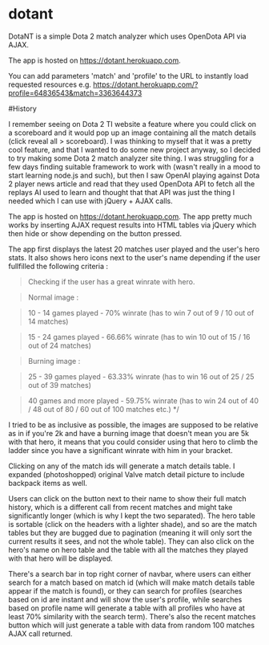 # dotant
DotaNT is a simple Dota 2 match analyzer which uses OpenDota API via AJAX.

The app is hosted on https://dotant.herokuapp.com.

You can add parameters 'match' and 'profile' to the URL to instantly load requested resources e.g.
https://dotant.herokuapp.com/?profile=64836543&match=3363644373



#History

I remember seeing on Dota 2 TI website a feature where you could click on a scoreboard and it would pop up an image containing all the match details (click reveal all > scoreboard). I was thinking to myself that it was a pretty cool feature, and that I wanted to do some new project anyway, so I decided to try making some Dota 2 match analyzer site thing. I was struggling for a few days finding suitable framework to work with (wasn't really in a mood to start learning node.js and such), but then I saw OpenAI playing against Dota 2 player news article and read that they used OpenDota API to fetch all the replays AI used to learn and thought that that API was just the thing I needed which I can use with jQuery + AJAX calls.

The app is hosted on https://dotant.herokuapp.com. The app pretty much works by inserting AJAX request results into HTML tables via jQuery which then hide or show depending on the button pressed.

The app first displays the latest 20 matches user played and the user's hero stats. It also shows hero icons next to the user's name depending if the user fullfilled the following criteria :

> Checking if the user has a great winrate with hero.

>  Normal image :

>  10 - 14 games played - 70% winrate (has to win 7 out of 9 / 10 out of 14 matches)

>  15 - 24 games played - 66.66% winrate (has to win 10 out of 15 / 16 out of 24 matches)

>  Burning image :

> 25 - 39 games played - 63.33% winrate (has to win 16 out of 25 / 25 out of 39 matches)

> 40 games and more played - 59.75%  winrate (has to win 24 out of 40 / 48 out of 80 / 60 out of 100 matches etc.) */


I tried to be as inclusive as possible, the images are supposed to be relative as in if you're 2k and have a burning image that doesn't mean you are 5k with that hero, it means that you could consider using that hero to climb the ladder since you have a significant winrate with him in your bracket.

Clicking on any of the match ids will generate a match details table. I expanded (photoshopped) original Valve match detail picture to include backpack items as well. 

Users can click on the button next to their name to show their full match history, which is a different call from recent matches and might take significantly longer (which is why I kept the two separated). The hero table is sortable (click on the headers with a lighter shade), and so are the match tables but they are bugged due to pagination (meaning it will only sort the current results it sees, and not the whole table). They can also click on the hero's name on hero table and the table with all the matches they played with that hero will be displayed.

There's a search bar in top right corner of navbar, where users can either search for a match based on match id (which will make match details table appear if the match is found), or they can search for profiles (searches based on id are instant and will show the user's profile, while searches based on profile name will generate a table with all profiles who have at least 70% similarity with the search term). There's also the recent matches button which will just generate a table with data from random 100 matches AJAX call returned.

